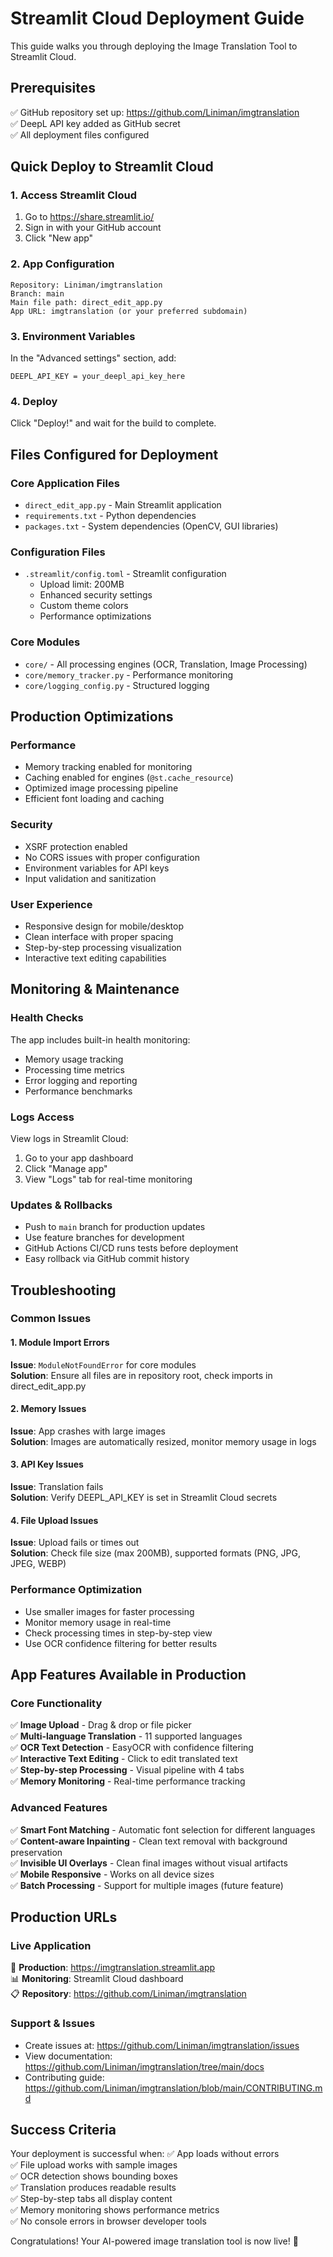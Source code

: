 # Streamlit Cloud Deployment Guide

This guide walks you through deploying the Image Translation Tool to Streamlit Cloud.

## Prerequisites

✅ GitHub repository set up: https://github.com/Liniman/imgtranslation  
✅ DeepL API key added as GitHub secret  
✅ All deployment files configured  

## Quick Deploy to Streamlit Cloud

### 1. Access Streamlit Cloud
1. Go to https://share.streamlit.io/
2. Sign in with your GitHub account
3. Click "New app"

### 2. App Configuration
```
Repository: Liniman/imgtranslation
Branch: main
Main file path: direct_edit_app.py
App URL: imgtranslation (or your preferred subdomain)
```

### 3. Environment Variables
In the "Advanced settings" section, add:
```
DEEPL_API_KEY = your_deepl_api_key_here
```

### 4. Deploy
Click "Deploy!" and wait for the build to complete.

## Files Configured for Deployment

### Core Application Files
- `direct_edit_app.py` - Main Streamlit application
- `requirements.txt` - Python dependencies
- `packages.txt` - System dependencies (OpenCV, GUI libraries)

### Configuration Files
- `.streamlit/config.toml` - Streamlit configuration
  - Upload limit: 200MB
  - Enhanced security settings
  - Custom theme colors
  - Performance optimizations

### Core Modules
- `core/` - All processing engines (OCR, Translation, Image Processing)
- `core/memory_tracker.py` - Performance monitoring
- `core/logging_config.py` - Structured logging

## Production Optimizations

### Performance
- Memory tracking enabled for monitoring
- Caching enabled for engines (`@st.cache_resource`)
- Optimized image processing pipeline
- Efficient font loading and caching

### Security
- XSRF protection enabled
- No CORS issues with proper configuration
- Environment variables for API keys
- Input validation and sanitization

### User Experience
- Responsive design for mobile/desktop
- Clean interface with proper spacing
- Step-by-step processing visualization
- Interactive text editing capabilities

## Monitoring & Maintenance

### Health Checks
The app includes built-in health monitoring:
- Memory usage tracking
- Processing time metrics
- Error logging and reporting
- Performance benchmarks

### Logs Access
View logs in Streamlit Cloud:
1. Go to your app dashboard
2. Click "Manage app"
3. View "Logs" tab for real-time monitoring

### Updates & Rollbacks
- Push to `main` branch for production updates
- Use feature branches for development
- GitHub Actions CI/CD runs tests before deployment
- Easy rollback via GitHub commit history

## Troubleshooting

### Common Issues

#### 1. Module Import Errors
**Issue**: `ModuleNotFoundError` for core modules  
**Solution**: Ensure all files are in repository root, check imports in direct_edit_app.py

#### 2. Memory Issues
**Issue**: App crashes with large images  
**Solution**: Images are automatically resized, monitor memory usage in logs

#### 3. API Key Issues
**Issue**: Translation fails  
**Solution**: Verify DEEPL_API_KEY is set in Streamlit Cloud secrets

#### 4. File Upload Issues
**Issue**: Upload fails or times out  
**Solution**: Check file size (max 200MB), supported formats (PNG, JPG, JPEG, WEBP)

### Performance Optimization
- Use smaller images for faster processing
- Monitor memory usage in real-time
- Check processing times in step-by-step view
- Use OCR confidence filtering for better results

## App Features Available in Production

### Core Functionality
✅ **Image Upload** - Drag & drop or file picker  
✅ **Multi-language Translation** - 11 supported languages  
✅ **OCR Text Detection** - EasyOCR with confidence filtering  
✅ **Interactive Text Editing** - Click to edit translated text  
✅ **Step-by-step Processing** - Visual pipeline with 4 tabs  
✅ **Memory Monitoring** - Real-time performance tracking  

### Advanced Features
✅ **Smart Font Matching** - Automatic font selection for different languages  
✅ **Content-aware Inpainting** - Clean text removal with background preservation  
✅ **Invisible UI Overlays** - Clean final images without visual artifacts  
✅ **Mobile Responsive** - Works on all device sizes  
✅ **Batch Processing** - Support for multiple images (future feature)  

## Production URLs

### Live Application
🚀 **Production**: https://imgtranslation.streamlit.app  
📊 **Monitoring**: Streamlit Cloud dashboard  
📋 **Repository**: https://github.com/Liniman/imgtranslation  

### Support & Issues
- Create issues at: https://github.com/Liniman/imgtranslation/issues
- View documentation: https://github.com/Liniman/imgtranslation/tree/main/docs
- Contributing guide: https://github.com/Liniman/imgtranslation/blob/main/CONTRIBUTING.md

## Success Criteria

Your deployment is successful when:
✅ App loads without errors  
✅ File upload works with sample images  
✅ OCR detection shows bounding boxes  
✅ Translation produces readable results  
✅ Step-by-step tabs all display content  
✅ Memory monitoring shows performance metrics  
✅ No console errors in browser developer tools  

Congratulations! Your AI-powered image translation tool is now live! 🎉